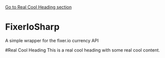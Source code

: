 [Go to Real Cool Heading section](#real-cool-heading)


# FixerIoSharp
A simple wrapper for the fixer.io currency API

#Real Cool Heading
This is a real cool heading with some real cool content.
